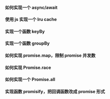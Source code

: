#### 如何实现一个 async/await
#### 使用 js 实现一个 lru cache
#### 实现一个函数 keyBy
#### 实现一个函数 groupBy
#### 如何实现 promise.map，限制 promise 并发数
#### 如何实现 Promise.race
#### 如何实现一个 Promise.all
#### 实现函数 promisify，把回调函数改成 promise 形式
